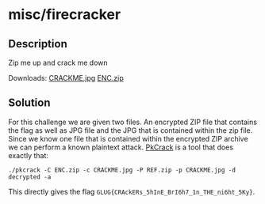 # misc/firecracker

## Description

Zip me up and crack me down

Downloads:
[CRACKME.jpg](CRACKME.jpg) [ENC.zip](ENC.zip)

## Solution

For this challenge we are given two files. An encrypted ZIP file that contains the flag as well as JPG file and the JPG
that is contained within the zip file. Since we know one file that is contained within the encrypted ZIP archive we can
perform a known plaintext attack. [PkCrack](https://www.unix-ag.uni-kl.de/~conrad/krypto/pkcrack.html) is a tool that
does exactly that:

``` 
./pkcrack -C ENC.zip -c CRACKME.jpg -P REF.zip -p CRACKME.jpg -d decrypted -a
```

This directly gives the flag `GLUG{CRAckERs_5hInE_BrI6h7_1n_THE_ni6ht_5Ky}`.

